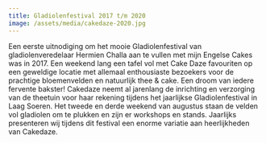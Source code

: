 ```yaml
---
title: Gladiolenfestival 2017 t/m 2020
image: /assets/media/cakedaze-2020.jpg
---
```

Een eerste uitnodiging om het mooie Gladiolenfestival van gladiolenveredelaar Hermien Challa aan te vullen met mijn Engelse Cakes was in 2017. 
Een weekend lang een tafel vol met Cake Daze favouriten op een geweldige locatie met allemaal enthousiaste bezoekers voor de prachtige bloemenvelden en natuurlijk thee & cake. 
Een droom van iedere fervente bakster!
Cakedaze neemt al jarenlang de inrichting en verzorging van de theetuin voor haar rekening tijdens het jaarlijkse Gladiolenfestival in Laag Soeren.
Het tweede en derde weekend van augustus staan de velden vol gladiolen om te plukken en zijn er workshops en stands. 
Jaarlijks presenteren wij tijdens dit festival een enorme variatie aan heerlijkheden van Cakedaze. 
